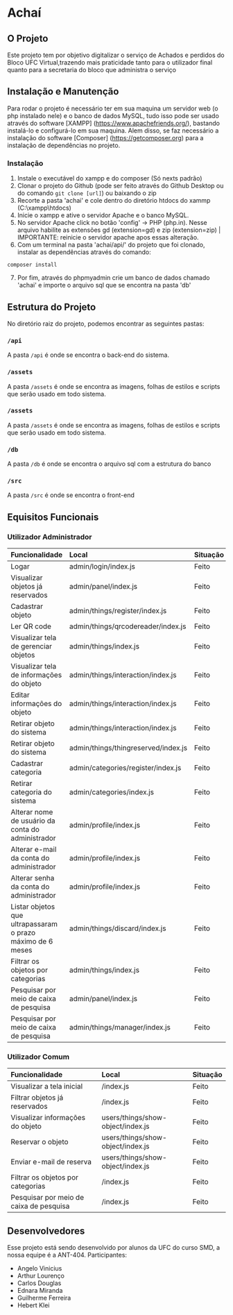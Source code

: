 
# Achaí
  
## O Projeto 
 
Este projeto tem por objetivo digitalizar o serviço de Achados e perdidos do Bloco UFC Virtual,trazendo mais praticidade tanto para o utilizador final quanto para a secretaria do bloco que administra o serviço  
  
## Instalação e Manutenção    

Para rodar o projeto é necessário ter em sua maquina um servidor web (o php instalado nele) e o banco de dados MySQL, tudo isso pode ser usado através do software [XAMPP] (https://www.apachefriends.org/), bastando instalá-lo e configurá-lo em sua maquina. Alem disso, se faz necessário a instalação do software [Composer] (https://getcomposer.org) para a instalação de dependências no projeto. 

### Instalação
1. Instale o executável do xampp e do composer (Só nexts padrão)
2. Clonar o projeto do Github (pode ser feito através do Github Desktop ou do comando `git clone [url]`) ou baixando o zip
3. Recorte a pasta 'achai' e cole dentro do diretório htdocs do xammp (C:\xampp\htdocs)
4. Inicie o xampp e ative o servidor Apache e o banco MySQL.
5. No servidor Apache click no botão 'config' -> PHP (php.in). Nesse arquivo habilite as extensões gd (extension=gd) e zip (extension=zip) | IMPORTANTE: reinicie o servidor apache apos essas alteração. 
6. Com um terminal na pasta 'achai/api/' do projeto que foi clonado, instalar as dependências através do comando:
```  
composer install  
``` 
7. Por fim, através do phpmyadmin crie um banco de dados chamado 'achai' e importe o arquivo sql que se encontra na pasta 'db'
   
## Estrutura do Projeto

No diretório raiz do projeto, podemos encontrar as seguintes pastas:

### `/api`

A pasta `/api` é onde se encontra o back-end do sistema.

### `/assets`

A pasta `/assets` é onde se encontra as imagens, folhas de estilos e scripts que serão usado em todo sistema.

### `/assets`

A pasta `/assets` é onde se encontra as imagens, folhas de estilos e scripts que serão usado em todo sistema.

### `/db`

A pasta `/db` é onde se encontra o arquivo sql com a estrutura do banco

### `/src`

A pasta `/src` é onde se encontra o front-end

## Equisitos Funcionais

### Utilizador Administrador

| Funcionalidade  | Local | Situação |
| :---         |     :---       |       :---  |
| Logar  | admin/login/index.js   |   Feito    |
| Visualizar objetos já reservados  |  admin/panel/index.js   |   Feito    |
| Cadastrar objeto  |  admin/things/register/index.js   |   Feito    |
| Ler QR code  |  admin/things/qrcodereader/index.js   |   Feito    |
| Visualizar tela de gerenciar objetos   |  admin/things/index.js  |   Feito    |
| Visualizar tela de informações do objeto  | admin/things/interaction/index.js   |   Feito    |
| Editar informações do objeto  |  admin/things/interaction/index.js  |   Feito    |
| Retirar objeto do sistema  |  admin/things/interaction/index.js  |   Feito    |
| Retirar objeto do sistema  |  admin/things/thingreserved/index.js  |   Feito    |
| Cadastrar categoria  |  admin/categories/register/index.js  |   Feito    |
| Retirar categoria do sistema  |  admin/categories/index.js  |   Feito    |
| Alterar nome de usuário da conta do administrador  |  admin/profile/index.js  |   Feito    |
| Alterar e-mail da conta do administrador  |  admin/profile/index.js  |   Feito    |
| Alterar senha da conta do administrador  |  admin/profile/index.js  |   Feito    |
| Listar objetos que ultrapassaram o prazo máximo de 6 meses  |  admin/things/discard/index.js  |   Feito    |
| Filtrar os objetos por categorias   |  admin/things/index.js| Feito    |
| Pesquisar por meio de caixa de pesquisa | admin/panel/index.js |   Feito    |
| Pesquisar por meio de caixa de pesquisa | admin/things/manager/index.js |   Feito    |

### Utilizador Comum

| Funcionalidade  | Local | Situação |
| :---         |     :---       |       :---  |
| Visualizar a tela inicial  |  /index.js  |   Feito    |
| Filtrar objetos já reservados  |  /index.js  |   Feito    |
| Visualizar informações do objeto  |  users/things/show-object/index.js  |   Feito    |
| Reservar o objeto  |   users/things/show-object/index.js  |   Feito    |
| Enviar e-mail de reserva |   users/things/show-object/index.js |   Feito    |
| Filtrar os objetos por categorias   |  /index.js| Feito    |
| Pesquisar por meio de caixa de pesquisa | /index.js |   Feito    |


## Desenvolvedores

Esse projeto está sendo desenvolvido por alunos da UFC do curso SMD, a nossa equipe é a ANT-404. Participantes:

- Angelo Vinicius 
- Arthur Lourenço
- Carlos Douglas
- Ednara Miranda
- Guilherme Ferreira
- Hebert Klei
